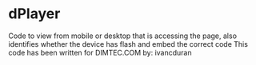 dPlayer
========

Code to view from mobile or desktop that is accessing the page, also identifies whether the device has flash and embed the correct code
This code has been written for DIMTEC.COM
by:  ivancduran
